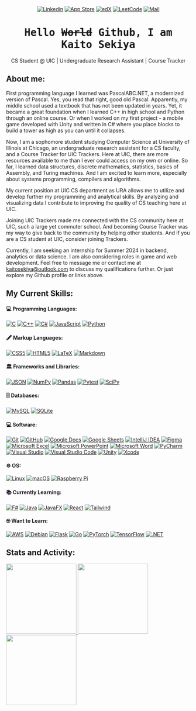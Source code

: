 <div align="center">
<a href="https://www.linkedin.com/in/kaitosekiya/"><img src="https://img.shields.io/badge/LinkedIn-Connect-000000?logo=Linkedin&logoColor=0A66C2&labelColor=ffffff" alt="Linkedin"></a>
<a href="https://apps.apple.com/ae/developer/kaito-sekiya/id1593382615"><img src="https://img.shields.io/badge/App%20Store-Apps-000000?logo=appstore&logoColor=ffffff&labelColor=0D96F6" alt="App Store"></a>
<a href="https://profile.edx.org/u/Givikap?_gl=1*6wsb7o*_ga*Mjc3MDE5OTY4LjE2OTI3MzEzMTc.*_ga_D3KS4KMDT0*MTY5NTY5ODA3NS4yNC4xLjE2OTU2OTk4MTIuNTUuMC4w"><img src="https://img.shields.io/badge/edX-Certificates-000000?logo=edx&logoColor=02262B&labelColor=ffffff" alt="edX"></a>
<a href="https://leetcode.com/Givikap/"><img src="https://img.shields.io/badge/LeetCode-Coding-000000?&logo=LeetCode&logoColor=d16c06&labelColor=ffffff" alt="LeetCode"></a>
<a href="mailto:kaitosekiya@outlook.com"><img src="https://img.shields.io/badge/Outlook-Email-000000?logo=microsoftoutlook&logoColor=0078D4&labelColor=ffffff" alt="Mail"></a>
</div>

<h1 align='center'><samp><strong>Hello <s>World</s> Github, I am Kaito Sekiya</strong></samp></h1>
<p align='center'>CS Student @ UIC | Undergraduate Research Assistant | Course Tracker</p>

## About me:

First programming language I learned was PascalABC.NET, a modernized version of Pascal. Yes, you read that right, good old Pascal. Apparently, my middle school used a textbook that has not been updated in years. Yet, it became a great foundation when I learned C++ in high school and Python through an online course. Or when I worked on my first project - a mobile game developed with Unity and written in C# where you place blocks to build a tower as high as you can until it collapses. 

Now, I am a sophomore student studying Computer Science at University of Illinois at Chicago, an undergraduate research assistant for a CS faculty, and a Course Tracker for UIC Trackers. 
Here at UIC, there are more resources available to me than I ever could access on my own or online. So far, I learned data structures, discrete mathematics, statistics, basics of Assembly, and Turing machines. And I am excited to learn more, especially about systems programming, compilers and algorithms.

My current position at UIC CS department as URA allows me to utilize and develop further my programming and analytical skills. By analyzing and visualizing data I contribute to improving the quality of CS teaching here at UIC. 

Joining UIC Trackers made me connected with the CS community here at UIC, such a large yet commuter school. And becoming Course Tracker was my way to give back to the community by helping other students. And if you are a CS student at UIC, consider joining Trackers.

Currently, I am seeking an internship for Summer 2024 in backend, analytics or data science. I am also considering roles in game and web development. Feel free to message me or contact me at kaitosekiya@outlook.com to discuss my qualifications further. Or just explore my Github profile or links above. 

## My Current Skills:

<h4>💻 Programming Languages:</h4>
<p>
    <a href="#"><img alt="C" src="https://img.shields.io/badge/C-a8b9cc.svg?logo=c&logoColor=white"></a>
    <a href="#"><img alt="C++" src="https://img.shields.io/badge/C%2b%2b-00599c.svg?logo=cplusplus&logoColor=white"></a>
    <a href="#"><img alt="C#" src="https://custom-icon-badges.demolab.com/badge/C%23-512bd4.svg?logo=csharp&logoColor=white"></a>
    <a href="#"><img alt="JavaScript" src="https://img.shields.io/badge/JavaScript-f7df1e.svg?logo=javascript&logoColor=black"></a>
    <a href="#"><img alt="Python" src="https://img.shields.io/badge/Python-3776ab.svg?logo=python&logoColor=white"></a>
</p>

<h4>🖋️ Markup Languages:</h4>
<p>
    <a href="#"><img alt="CSS5" src="https://img.shields.io/badge/CSS3-1572b6.svg?logo=css3&logoColor=white"></a>
    <a href="#"><img alt="HTML5" src="https://img.shields.io/badge/HTML5-e34f26.svg?logo=html5&logoColor=white"></a>
    <a href="#"><img alt="LaTeX" src="https://img.shields.io/badge/LaTeX-008080.svg?logo=latex&logoColor=white"></a>
    <a href="#"><img alt="Markdown" src="https://img.shields.io/badge/Markdown-000000.svg?logo=markdown&logoColor=white"></a>
</p>

<h4>🏛️ Frameworks and Libraries:</h4>
<p>
    <!---<a href="#"><img alt="JUnit" src="https://custom-icon-badges.demolab.com/badge/JUnit-25A162.svg?logo=check-circle&logoColor=white"></a>-->
    <a href="#"><img alt="JSON" src="https://img.shields.io/badge/JSON-000000.svg?logo=json&logoColor=white"></a>
    <a href="#"><img alt="NumPy" src="https://img.shields.io/badge/Numpy-013243.svg?logo=numpy&logoColor=white"></a>
    <a href="#"><img alt="Pandas" src="https://img.shields.io/badge/Pandas-150458.svg?logo=pandas&logoColor=white"></a>
    <a href="#"><img alt="Pytest" src="https://img.shields.io/badge/Pytest-0a9edc.svg?logo=pytest&logoColor=white"></a>
    <a href="#"><img alt="SciPy" src="https://img.shields.io/badge/Scipy-8caae6.svg?logo=scipy&logoColor=white"></a>
</p>

<h4>🗄️ Databases:</h4>
<p>
    <a href="#"><img alt="MySQL" src="https://img.shields.io/badge/MySQL-00f.svg?logo=mysql&logoColor=white"></a>
    <a href="#"><img alt="SQLite" src ="https://img.shields.io/badge/SQLite-07405e.svg?logo=sqlite&logoColor=white"></a>
</p>

<!---<h4>☁️ Cloud Hosting:</h4>-->

<h4>💻 Software:</h4>
<p>
    <a href="#"><img alt="Git" src="https://img.shields.io/badge/Git-f05032.svg?logo=git&logoColor=white"></a>
    <a href="#"><img alt="GitHub" src="https://img.shields.io/badge/GitHub-181717.svg?logo=github&logoColor=white"></a>
    <a href="#"><img alt="Google Docs" src="https://img.shields.io/badge/Docs-4285f4.svg?logo=google%20docs&logoColor=white"></a>
    <a href="#"><img alt="Google Sheets" src="https://img.shields.io/badge/Sheets-34a853.svg?logo=google%20sheets&logoColor=white"></a>
    <a href="#"><img alt="IntelliJ IDEA" src="https://img.shields.io/badge/IntelliJ%20IDEA-000000.svg?logo=intellijidea&logoColor=white"></a>
    <a href="#"><img alt="Figma" src="https://img.shields.io/badge/Figma-f24e1e.svg?logo=figma&logoColor=white"></a>
    <a href="#"><img alt="Microsoft Excel" src="https://img.shields.io/badge/Excel-217346.svg?logo=microsoft%20excel&logoColor=white"></a>
    <a href="#"><img alt="Microsoft PowerPoint" src="https://img.shields.io/badge/PowerPoint-b7472a.svg?logo=microsoft%20powerpoint&logoColor=white"></a>
    <a href="#"><img alt="Microsoft Word" src="https://img.shields.io/badge/Word-2b579a.svg?logo=microsoft%20word&logoColor=white"></a>
    <a href="#"><img alt="PyCharm" src="https://img.shields.io/badge/PyCharm-000000.svg?logo=pycharm&logoColor=white"></a>
    <a href="#"><img alt="Visual Studio" src="https://img.shields.io/badge/Visual%20Studio-5c2d91.svg?logo=visual-studio&logoColor=white"></a>
    <a href="#"><img alt="Visual Studio Code" src="https://img.shields.io/badge/Visual%20Studio%20Code-0078d7.svg?logo=visual-studio-code&logoColor=white"></a>
    <a href="#"><img alt="Unity" src="https://img.shields.io/badge/Unity-000000.svg?logo=unity&logoColor=white"></a>
    <a href="#"><img alt="Xcode" src="https://img.shields.io/badge/Xcode-147efb.svg?logo=xcode&logoColor=white"></a>
</p>

<h4>⚙️ OS:</h4>
<p>
    <a href="#"><img alt="Linux" src="https://img.shields.io/badge/Linux-fcc624.svg?logo=linux&logoColor=white"></a>
    <a href="#"><img alt="macOS" src="https://img.shields.io/badge/macOS-000000.svg?logo=macos&logoColor=white"></a>
    <a href="#"><img alt="Raspberry Pi" src="https://img.shields.io/badge/Raspberry%20Pi-a22846.svg?logo=raspberrypi&logoColor=white"></a>
</p>

<h4>📚 Currently Learning:</h4>
<p>
    <a href="#"><img alt="F#" src="https://custom-icon-badges.demolab.com/badge/F%23-378bba.svg?logo=fsharp&logoColor=white"></a>
    <a href="#"><img alt="Java" src="https://custom-icon-badges.demolab.com/badge/Java-007396.svg?logo=java&logoColor=white"></a>
    <a href="#"><img alt="JavaFX" src="https://custom-icon-badges.demolab.com/badge/JavaFX-0d7188.svg?logo=java&logoColor=white"></a>
    <a href="#"><img alt="React" src="https://img.shields.io/badge/React-20232a.svg?logo=react&logoColor=%2361DAFB"></a>
    <a href="#"><img alt="Tailwind" src="https://img.shields.io/badge/Tailwind%20CSS-06b6d4.svg?logo=tailwindcss&logoColor=%2361DAFB"></a>
</p>

<h4>🤓 Want to Learn:</h4>
<p>
    <a href="#"><img alt="AWS" src="https://img.shields.io/badge/AWS-232f3e.svg?logo=amazonaws&logoColor=white"></a>
    <a href="#"><img alt="Debian" src="https://img.shields.io/badge/Debian-a81d33.svg?logo=debian&logoColor=white"></a>
    <a href="#"><img alt="Flask" src="https://img.shields.io/badge/Flask-000000.svg?logo=flask&logoColor=white"></a>
    <a href="#"><img alt="Go" src="https://img.shields.io/badge/Go-00add8.svg?logo=go&logoColor=white"></a>
    <a href="#"><img alt="PyTorch" src="https://img.shields.io/badge/PyTorch-ee4c2c.svg?logo=PyTorch&logoColor=white"></a>
    <a href="#"><img alt="TensorFlow" src="https://img.shields.io/badge/TensorFlow-ff6f00.svg?logo=TensorFlow&logoColor=white"></a>
    <a href="#"><img alt=".NET" src="https://img.shields.io/badge/.NET-512bd4.svg?logo=dotnet&logoColor=white"></a>
</p>

<!--
<details> 
  <summary>
    <h2>Stats and Activity</h2>
  </summary>
</details>
-->

## Stats and Activity:

  <!--<h4>📊 Activity Stats</h4>-->

  <!-- https://github.com/anuraghazra/github-readme-stats -->
  <a href="https://github.com/anuraghazra/github-readme-stats">
    <picture>
      <source
        srcset="https://github-readme-stats.vercel.app/api?username=Givikap&show_icons=true&title_color=FE8018&text_color=9F9F9F&icon_color=FE8018&bg_color=151515&border_radius=0&hide_border=true&rank_icon=github"
        media="(prefers-color-scheme: dark)"
      />
      <img src="https://github-readme-stats.vercel.app/api?username=Givikap&show_icons=true&title_color=FE8018&text_color=000000&icon_color=FE8018&bg_color=F7F7F7&border_radius=0&hide_border=true&rank_icon=github" height="192px"/>
    </picture>
  </a>

  <!--<h4>💻 Languages Stats</h4>-->
    
  <a href="https://github.com/anuraghazra/github-readme-stats#gh-light-mode-only">
    <img src="https://github-readme-stats.vercel.app/api/top-langs?username=Givikap&langs_count=6&layout=compact&title_color=FE8018&text_color=9F9F9F&icon_color=FE8018&bg_color=F7F7F7&border_radius=0&hide_border=true&hide=shaderlab,hlsl#gh-light-mode-only" height="192px" />
  </a>
  <a href="https://github.com/anuraghazra/github-readme-stats#gh-dark-mode-only">
    <img src="https://github-readme-stats.vercel.app/api/top-langs?username=Givikap&langs_count=6&layout=compact&title_color=FE8018&text_color=9F9F9F&icon_color=FE8018&bg_color=151515&border_radius=0&hide_border=true&hide=shaderlab,hlsl#gh-dark-mode-only" height="192px" />
  </a>

  
  <!--<h4>🔥 Streak Stats</h4>-->
  <!-- https://github.com/DenverCoder1/github-readme-streak-stats -->
  
  <!--
  <a href="https://github.com/DenverCoder1/github-readme-streak-stats#gh-light-mode-only">
    <img src="https://streak-stats.demolab.com/?user=Givikap&background=F7F7F7&ring=FE8018&fire=FE8018&currStreakNum=000000&sideNums=000000&currStreakLabel=FE8018&sideLabels=FE8018&dates=000000&border_radius=0&hide_border=true#gh-light-mode-only" width="480px" />
  </a>
  <a href="https://github.com/DenverCoder1/github-readme-streak-stats#gh-dark-mode-only">
    <img src="https://streak-stats.demolab.com/?user=Givikap&background=151515&ring=FE8018&fire=FE8018&currStreakNum=9F9F9F&sideNums=9F9F9F&currStreakLabel=FE8018&sideLabels=FE8018&dates=9F9F9F&border_radius=0&hide_border=true#gh-dark-mode-only" width="480px" />
  </a>
  -->
